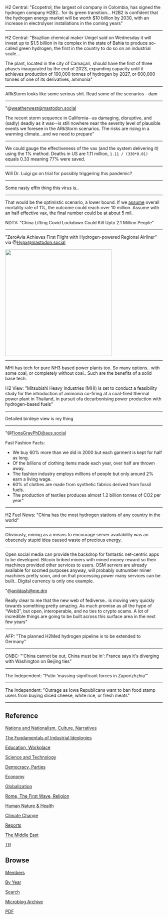 
H2 Central: "Ecopetrol, the largest oil company in Colombia, has
signed the hydrogen company H2B2.. for its green transition... H2B2 is
confident that the hydrogen energy market will be worth $10 billion by
2030, with an increase in electrolyser installations in the coming
years"

---

H2 Central: "Brazilian chemical maker Unigel said on Wednesday it will
invest up to $1.5 billion in its complex in the state of Bahia to
produce so-called green hydrogen, the first in the country to do so on
an industrial scale...

The plant, located in the city of Camaçari, should have the first of
three phases inaugurated by the end of 2023, expanding capacity until
it achieves production of 100,000 tonnes of hydrogen by 2027, or
600,000 tonnes of one of its derivatives, ammonia"

---

ARkStorm looks like some serious shit. Read some of the scenarios - dam

---

"@weatherwest@mastodon.social

The recent storm sequence in California--as damaging, disruptive, and
(sadly) deadly as it was--is still nowhere near the severity level of
plausible events we foresee in the ARkStorm scenarios. The risks are
rising in a warming climate...and we need to prepare"

---

We could gauge the effectiveness of the vax (and the system delivering
it) using the 1% method. Deaths in US are 1.11 million, `1.11 /
(330*0.01)` equals 0.33 meaning 77% were saved.

---

Will Dr. Luigi go on trial for possibly triggering this pandemic?

---

Some nasty effin thing this virus is..

---

That would be the optimistic scenario, a lower bound. If we
[assume](2020/02/corona.html) overall mortality rate of 1%, the
outcome could reach over 10 million. Assume with an half effective
vax, the final number could be at about 5 mil.

NDTV: "China Lifting Covid Lockdown Could Kill Upto 2.1 Million People"

---

"ZeroAvia Achieves First Flight with Hydrogen-powered Regional
Airliner" via @Hypx@mastodon.social

<img width="340" src="https://cdn.cncms.aero/sites/default/files/styles/fpsc_1966x864/public/uploads/fst_news_article/field_cnc_image/2023/01/ZeroAvia%20first%20flight%20image005.jpg?itok=1ZxzCDzK"/>

---

MHI has tech for pure NH3 based power plants too. So many
options.. with some coal, or completely without coal.. Such are the
benefits of a solid base tech.

H2 View: "Mitsubishi Heavy Industries (MHI) is set to conduct a
feasibility study for the introduction of ammonia co-firing at a
coal-fired thermal power plant in Thailand, in pursuit ofa
decarbonising power production with hydrogen-based fuels"

---

Detailed birdeye view is my thing

---

"@FionaGrayPhD@aus.social

Fast Fashion Facts:

- We buy 60% more than we did in 2000 but each garment is kept for half as long.
- Of the billions of clothing items made each year, over half are thrown away.
- The fashion industry employs millions of people but only around 2% earn a living wage.
- 60% of clothes are made from synthetic fabrics derived from fossil fuels.
- The production of textiles produces almost 1.2 billion tonnes of CO2 per year"

---

H2 Fuel News: "China has the most hydrogen stations of any country in
the world"

---

Obviously, mining as a means to encourage server availability was an
obscenely stupid idea caused waste of precious energy.

---

Open social media can provide the backdrop for fantastic net-centric
apps to be developed. Bitcoin bribed miners with mined money reward so
their machines provided other services to users. OSM servers are
already available for socmed purposes anyway, will probably outnumber
miner machines pretty soon, and on that processing power many services
can be built.. Digital currency is only one example.

"@anildash@me.dm

Really clear to me that the new web of fediverse.. is moving very
quickly towards something pretty amazing. As much promise as all the
hype of “Web3”, but open, interoperable, and no ties to crypto
scams. A lot of incredible things are going to be built across this
surface area in the next few years"

---

AFP: "The planned H2Med hydrogen pipeline is to be extended to Germany"

---

CNBC: "'China cannot be out, China must be in': France says it's
diverging with Washington on Beijing ties"

---

The Independent: "Putin ‘massing significant forces in Zaporizhzhia’"

---

The Independent: "Outrage as Iowa Republicans want to ban food stamp
users from buying sliced cheese, white rice, or fresh meats"

---

## Reference

[Nations and Nationalism, Culture, Narratives](2013/02/nations-and-nationalism.html)

[The Fundamentals of Industrial Ideologies](2011/04/fundamentals-of-industrial-ideologies.html)

[Education, Workplace](2017/09/education-workplace.html)

[Science and Technology](2018/09/science-technology.html)

[Democracy, Parties](2016/11/democracy.html)

[Economy](2018/05/economy.html)

[Globalization](2018/09/globalization.html)

[Rome, The First Wave, Religion](2017/12/rome.html)

[Human Nature & Health](2020/07/human-nature.html)

[Climate Change](2018/12/climate.html)

[Reports](2019/05/reports.html)

[The Middle East](2019/07/middleeast.html)

[TR](../tr)

## Browse

[Members](2022/08/members.html)

[By Year](years.html)

[Search](search.html)

[Microblog Archive](mbl/index.html)

[PDF](https://drive.google.com/uc?export=view&id=1FSi-1MnqXVq_PVTEXzzflwN8-7h92N_R)

